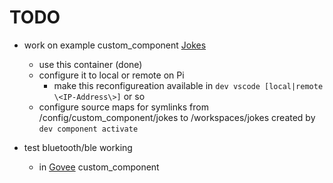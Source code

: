 # TODO

* work on example custom_component [Jokes](https://github.com/LaggAt/ha-jokes)
  * use this container (done)
  * configure it to local or remote on Pi
    * make this reconfigureation available in `dev vscode [local|remote \<IP-Address\>]` or so
  * configure source maps for symlinks from /config/custom_component/jokes to /workspaces/jokes created by `dev component activate`

* test bluetooth/ble working
  * in [Govee](https://github.com/LaggAt/hacs-govee) custom_component

